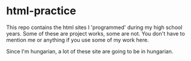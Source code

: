 # html-practice
This repo contains the html sites I 'programmed' during my high school years. Some of these are project works, some are not.
You don't have to mention me or anything if you use some of my work here.

Since I'm hungarian, a lot of these site are going to be in hungarian.

